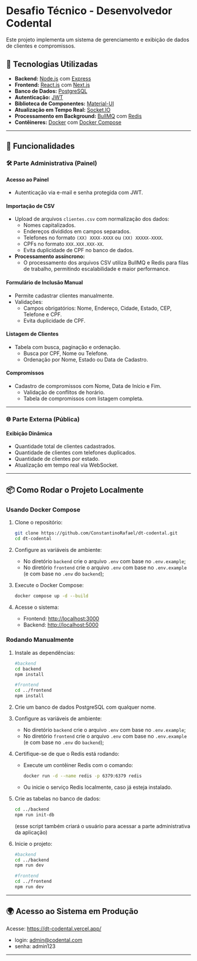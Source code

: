 # Desafio Técnico - Desenvolvedor Codental

Este projeto implementa um sistema de gerenciamento e exibição de dados de clientes e compromissos.

## 🚀 Tecnologias Utilizadas

- **Backend:** [Node.js](https://nodejs.org) com [Express](https://expressjs.com)
- **Frontend:** [React.js](https://reactjs.org) com [Next.js](https://nextjs.org)
- **Banco de Dados:** [PostgreSQL](https://www.postgresql.org)
- **Autenticação:** [JWT](https://jwt.io)
- **Biblioteca de Componentes:** [Material-UI](https://mui.com)
- **Atualização em Tempo Real:** [Socket.IO](https://socket.io)
- **Processamento em Background:** [BullMQ](https://docs.bullmq.io) com [Redis](https://redis.io)
- **Contêineres:** [Docker](https://www.docker.com) com [Docker Compose](https://docs.docker.com/compose/)

---

## 📖 Funcionalidades

### 🛠 Parte Administrativa (Painel)

#### **Acesso ao Painel**

- Autenticação via e-mail e senha protegida com JWT.

#### **Importação de CSV**

- Upload de arquivos `clientes.csv` com normalização dos dados:
  - Nomes capitalizados.
  - Endereços divididos em campos separados.
  - Telefones no formato `(XX) XXXX-XXXX` ou `(XX) XXXXX-XXXX`.
  - CPFs no formato `XXX.XXX.XXX-XX`.
  - Evita duplicidade de CPF no banco de dados.
- **Processamento assíncrono:**
  - O processamento dos arquivos CSV utiliza BullMQ e Redis para filas de trabalho, permitindo escalabilidade e maior performance.

#### **Formulário de Inclusão Manual**

- Permite cadastrar clientes manualmente.
- Validações:
  - Campos obrigatórios: Nome, Endereço, Cidade, Estado, CEP, Telefone e CPF.
  - Evita duplicidade de CPF.

#### **Listagem de Clientes**

- Tabela com busca, paginação e ordenação.
  - Busca por CPF, Nome ou Telefone.
  - Ordenação por Nome, Estado ou Data de Cadastro.

#### **Compromissos**

- Cadastro de compromissos com Nome, Data de Início e Fim.
  - Validação de conflitos de horário.
  - Tabela de compromissos com listagem completa.

---

### 🌐 Parte Externa (Pública)

#### **Exibição Dinâmica**

- Quantidade total de clientes cadastrados.
- Quantidade de clientes com telefones duplicados.
- Quantidade de clientes por estado.
- Atualização em tempo real via WebSocket.

---

## 📦 Como Rodar o Projeto Localmente

### Usando Docker Compose

1. Clone o repositório:

   ```bash
   git clone https://github.com/ConstantinoRafael/dt-codental.git
   cd dt-codental
   ```

2. Configure as variáveis de ambiente:

   - No diretório `backend` crie o arquivo `.env` com base no `.env.example`;
   - No diretório `frontend` crie o arquivo `.env` com base no `.env.example` (e com base no `.env` do `backend`);

3. Execute o Docker Compose:

   ```bash
   docker compose up -d --build
   ```

4. Acesse o sistema:

   - Frontend: [http://localhost:3000](http://localhost:3000)
   - Backend: [http://localhost:5000](http://localhost:5000)

### Rodando Manualmente

1. Instale as dependências:

   ```bash
   #backend
   cd backend
   npm install

   #frontend
   cd ../frontend
   npm install
   ```

2. Crie um banco de dados PostgreSQL com qualquer nome.

3. Configure as variáveis de ambiente:

   - No diretório `backend` crie o arquivo `.env` com base no `.env.example`;
   - No diretório `frontend` crie o arquivo `.env` com base no `.env.example` (e com base no `.env` do `backend`);

4. Certifique-se de que o Redis está rodando:

   - Execute um contêiner Redis com o comando:
     ```bash
     docker run -d --name redis -p 6379:6379 redis
     ```
   - Ou inicie o serviço Redis localmente, caso já esteja instalado.

5. Crie as tabelas no banco de dados:

   ```bash
   cd ../backend
   npm run init-db
   ```

   (esse script também criará o usuário para acessar a parte administrativa da aplicação)

6. Inicie o projeto:

   ```bash
   #backend
   cd ../backend
   npm run dev

   #frontend
   cd ../frontend
   npm run dev
   ```

---

## 🌍 Acesso ao Sistema em Produção

Acesse: https://dt-codental.vercel.app/

- login: admin@codental.com
- senha: admin123

---
